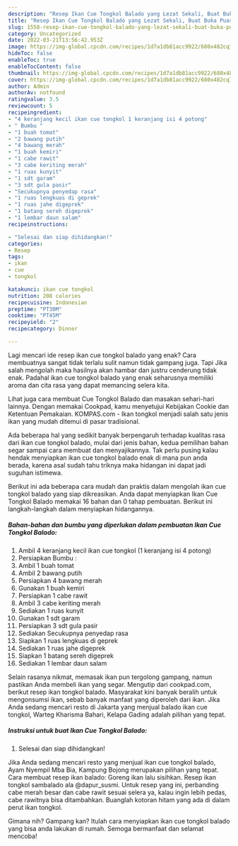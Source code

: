 ```yaml
---
description: "Resep Ikan Cue Tongkol Balado yang Lezat Sekali, Buat Buka Puasa Bisa Manjain Lidah"
title: "Resep Ikan Cue Tongkol Balado yang Lezat Sekali, Buat Buka Puasa Bisa Manjain Lidah"
slug: 1558-resep-ikan-cue-tongkol-balado-yang-lezat-sekali-buat-buka-puasa-bisa-manjain-lidah
category: Uncategorized
date: 2022-03-21T13:56:42.953Z
image: https://img-global.cpcdn.com/recipes/1d7a1db81acc9922/680x482cq70/ikan-cue-tongkol-balado-foto-resep-utama.jpg
hideToc: false
enableToc: true
enableTocContent: false
thumbnail: https://img-global.cpcdn.com/recipes/1d7a1db81acc9922/680x482cq70/ikan-cue-tongkol-balado-foto-resep-utama.jpg
cover: https://img-global.cpcdn.com/recipes/1d7a1db81acc9922/680x482cq70/ikan-cue-tongkol-balado-foto-resep-utama.jpg
author: Admin
authorAv: notfound
ratingvalue: 3.5
reviewcount: 5
recipeingredient:
- "4 keranjang kecil ikan cue tongkol 1 keranjang isi 4 potong"
- " Bumbu "
- "1 buah tomat"
- "2 bawang putih"
- "4 bawang merah"
- "1 buah kemiri"
- "1 cabe rawit"
- "3 cabe keriting merah"
- "1 ruas kunyit"
- "1 sdt garam"
- "3 sdt gula pasir"
- "Secukupnya penyedap rasa"
- "1 ruas lengkuas di geprek"
- "1 ruas jahe digeprek"
- "1 batang sereh digeprek"
- "1 lembar daun salam"
recipeinstructions:

- "Selesai dan siap dihidangkan!"
categories:
- Resep
tags:
- ikan
- cue
- tongkol

katakunci: ikan cue tongkol 
nutrition: 208 calories
recipecuisine: Indonesian
preptime: "PT30M"
cooktime: "PT45M"
recipeyield: "2"
recipecategory: Dinner

---
```



Lagi mencari ide resep ikan cue tongkol balado yang enak? Cara membuatnya sangat tidak terlalu sulit namun tidak gampang juga. Tapi Jika salah mengolah maka hasilnya akan hambar dan justru cenderung tidak enak. Padahal ikan cue tongkol balado yang enak seharusnya memiliki aroma dan cita rasa yang dapat memancing selera kita.


Lihat juga cara membuat Cue Tongkol Balado dan masakan sehari-hari lainnya. Dengan memakai Cookpad, kamu menyetujui Kebijakan Cookie dan Ketentuan Pemakaian. KOMPAS.com - Ikan tongkol menjadi salah satu jenis ikan yang mudah ditemui di pasar tradisional.

Ada beberapa hal yang sedikit banyak berpengaruh terhadap kualitas rasa dari ikan cue tongkol balado, mulai dari jenis bahan, kedua pemilihan bahan segar sampai cara membuat dan menyajikannya. Tak perlu pusing kalau hendak menyiapkan ikan cue tongkol balado enak di mana pun anda berada, karena asal sudah tahu triknya maka hidangan ini dapat jadi suguhan istimewa.


Berikut ini ada beberapa cara mudah dan praktis dalam mengolah ikan cue tongkol balado yang siap dikreasikan. Anda dapat menyiapkan Ikan Cue Tongkol Balado memakai 16 bahan dan 0 tahap pembuatan. Berikut ini langkah-langkah dalam menyiapkan hidangannya.

<!--inarticleads1-->

##### Bahan-bahan dan bumbu yang diperlukan dalam pembuatan Ikan Cue Tongkol Balado:

1. Ambil 4 keranjang kecil ikan cue tongkol (1 keranjang isi 4 potong)
1. Persiapkan  Bumbu :
1. Ambil 1 buah tomat
1. Ambil 2 bawang putih
1. Persiapkan 4 bawang merah
1. Gunakan 1 buah kemiri
1. Persiapkan 1 cabe rawit
1. Ambil 3 cabe keriting merah
1. Sediakan 1 ruas kunyit
1. Gunakan 1 sdt garam
1. Persiapkan 3 sdt gula pasir
1. Sediakan Secukupnya penyedap rasa
1. Siapkan 1 ruas lengkuas di geprek
1. Sediakan 1 ruas jahe digeprek
1. Siapkan 1 batang sereh digeprek
1. Sediakan 1 lembar daun salam


Selain rasanya nikmat, memasak ikan pun tergolong gampang, namun pastikan Anda membeli ikan yang segar. Mengutip dari cookpad.com, berikut resep ikan tongkol balado. Masyarakat kini banyak beralih untuk mengonsumsi ikan, sebab banyak manfaat yang diperoleh dari ikan. Jika Anda sedang mencari resto di Jakarta yang menjual balado ikan cue tongkol, Warteg Kharisma Bahari, Kelapa Gading adalah pilihan yang tepat. 

<!--inarticleads2-->

##### Instruksi untuk buat Ikan Cue Tongkol Balado:


1. Selesai dan siap dihidangkan!

Jika Anda sedang mencari resto yang menjual ikan cue tongkol balado, Ayam Nyempil Mba Bia, Kampung Bojong merupakan pilihan yang tepat. Cara membuat resep ikan balado: Goreng ikan lalu sisihkan. Resep ikan tongkol sambalado ala @dapur_susmi. Untuk resep yang ini, perbanding cabe merah besar dan cabe rawit sesuai selera ya, kalau ingin lebih pedas, cabe rawitnya bisa ditambahkan. Buanglah kotoran hitam yang ada di dalam perut ikan tongkol. 

Gimana nih? Gampang kan? Itulah cara menyiapkan ikan cue tongkol balado yang bisa anda lakukan di rumah. Semoga bermanfaat dan selamat mencoba!
